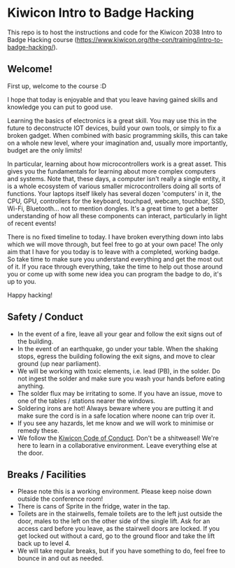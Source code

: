 # Kiwicon Intro to Badge Hacking

This repo is to host the instructions and code for the Kiwicon 2038 Intro to Badge Hacking course (https://www.kiwicon.org/the-con/training/intro-to-badge-hacking/).

## Welcome!

First up, welcome to the course :D

I hope that today is enjoyable and that you leave having gained skills and knowledge you can put to good use.

Learning the basics of electronics is a great skill. You may use this in the future to deconstructe IOT devices, build your own tools, or simply to fix a broken gadget. When combined with basic programming skills, this can take on a whole new level, where your imagination and, usually more importantly, budget are the only limits!

In particular, learning about how microcontrollers work is a great asset. This gives you the fundamentals for learning about more complex computers and systems. Note that, these days, a computer isn't really a single entity, it is a whole ecosystem of various smaller microcontrollers doing all sorts of functions. Your laptops itself likely has several dozen 'computers' in it, the CPU, GPU, controllers for the keyboard, touchpad, webcam, touchbar, SSD, Wi-Fi, Bluetooth... not to mention dongles. It's a great time to get a better understanding of how all these components can interact, particularly in light of recent events!

There is no fixed timeline to today. I have broken everything down into labs which we will move through, but feel free to go at your own pace! The only aim that I have for you today is to leave with a completed, working badge. So take time to make sure you understand everything and get the most out of it. If you race through everything, take the time to help out those around you or come up with some new idea you can program the badge to do, it's up to you.

Happy hacking!

## Safety / Conduct

+ In the event of a fire, leave all your gear and follow the exit signs out of the building.
+ In the event of an earthquake, go under your table. When the shaking stops, egress the building following the exit signs, and move to clear ground (up near parliament).
+ We will be working with toxic elements, i.e. lead (PB), in the solder. Do not ingest the solder and make sure you wash your hands before eating anything.
+ The solder flux may be irritating to some. If you have an issue, move to one of the tables / stations nearer the windows.
+ Soldering irons are hot! Always beware where you are putting it and make sure the cord is in a safe location where noone can trip over it.
+ If you see any hazards, let me know and we will work to minimise or remedy these.
+ We follow the [Kiwicon Code of Conduct](https://www.kiwicon.org/faq/#q9). Don't be a shitweasel! We're here to learn in a collaborative environment. Leave everything else at the door.

## Breaks / Facilities

+ Please note this is a working environment. Please keep noise down outside the conference room!
+ There is cans of Sprite in the fridge, water in the tap.
+ Toilets are in the stairwells, female toilets are to the left just outside the door, males to the left on the other side of the single lift. Ask for an access card before you leave, as the stairwell doors are locked. If you get locked out without a card, go to the ground floor and take the lift back up to level 4.
+ We will take regular breaks, but if you have something to do, feel free to bounce in and out as needed.


